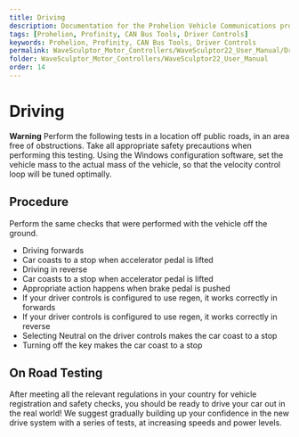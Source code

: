 ```yaml
---
title: Driving
description: Documentation for the Prohelion Vehicle Communications protocol
tags: [Prohelion, Profinity, CAN Bus Tools, Driver Controls]
keywords: Prohelion, Profinity, CAN Bus Tools, Driver Controls
permalink: WaveSculptor_Motor_Controllers/WaveSculptor22_User_Manual/Driving.html
folder: WaveSculptor_Motor_Controllers/WaveSculptor22_User_Manual
order: 14
---
```


# Driving

<div class="callout callout--warning">
    <p><strong>Warning</strong> Perform the following tests in a location off public roads, in an area free of obstructions.  Take all appropriate safety precautions when performing this testing.
    Using the Windows configuration software, set the vehicle mass to the actual mass of the vehicle, so that the velocity control loop will be tuned optimally.
</p>
</div>

## Procedure 

Perform the same checks that were performed with the vehicle off the ground.
*   Driving forwards
*   Car coasts to a stop when accelerator pedal is lifted
*   Driving in reverse
*   Car coasts to a stop when accelerator pedal is lifted
*   Appropriate action happens when brake pedal is pushed
*   If your driver controls is configured to use regen, it works correctly in forwards
*   If your driver controls is configured to use regen, it works correctly in reverse
*   Selecting Neutral on the driver controls makes the car coast to a stop
*   Turning off the key makes the car coast to a stop

## On Road Testing

After meeting all the relevant regulations in your country for vehicle registration and safety checks, you should be ready to drive your car out in the real world!  We suggest gradually building up your confidence in the new drive system with a series of tests, at increasing speeds and power levels.  